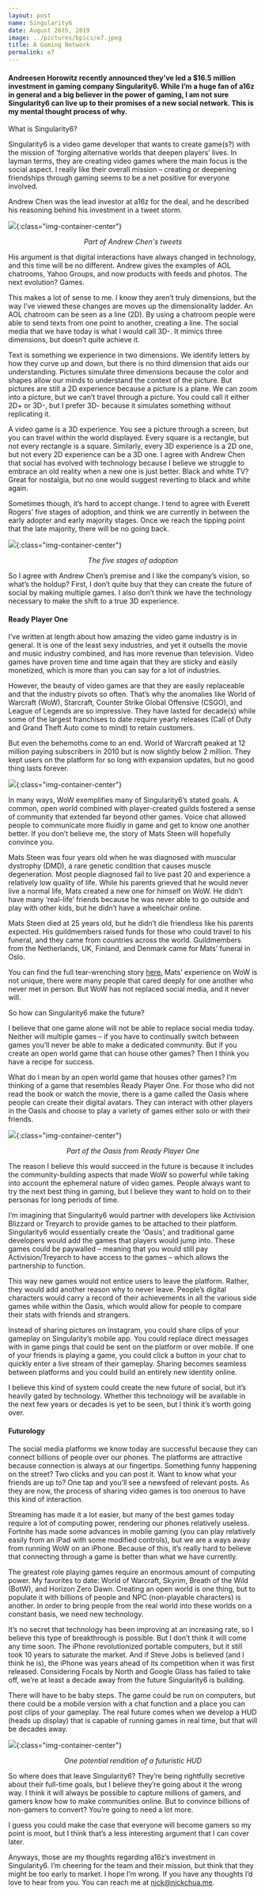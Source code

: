 ```yaml
---
layout: post
name: Singularity6
date: August 26th, 2019
image: ../pictures/bpics/e7.jpeg
title: A Gaming Network
permalink: e7
---
```

#### Andreesen Horowitz recently announced they’ve led a $16.5 million investment in gaming company Singularity6. While I’m a huge fan of a16z in general and a big believer in the power of gaming, I am not sure Singularity6 can live up to their promises of a new social network. This is my mental thought process of why.

What is Singularity6?

Singularity6 is a video game developer that wants to create game(s?) with the mission of ‘forging alternative worlds that deepen players’ lives. In layman terms, they are creating video games where the main focus is the social aspect. I really like their overall mission – creating or deepening friendships through gaming seems to be a net positive for everyone involved.

Andrew Chen was the lead investor at a16z for the deal, and he described his reasoning behind his investment in a tweet storm. 

![](/pictures/posts/e7/achen.png){:class="img-container-center"}
*<center>Part of Andrew Chen's tweets </center>*

His argument is that digital interactions have always changed in technology, and this time will be no different. Andrew gives the examples of AOL chatrooms, Yahoo Groups, and now products with feeds and photos. The next evolution? Games.

This makes a lot of sense to me. I know they aren’t truly dimensions, but the way I’ve viewed these changes are moves up the dimensionality ladder. An AOL chatroom can be seen as a line (2D). By using a chatroom people were able to send texts from one point to another, creating a line. The social media that we have today is what I would call 3D-. It mimics three dimensions, but doesn’t quite achieve it. 

Text is something we experience in two dimensions. We identify letters by how they curve up and down, but there is no third dimension that aids our understanding. Pictures simulate three dimensions because the color and shapes allow our minds to understand the context of the picture. But pictures are still a 2D experience because a picture is a plane. We can zoom into a picture, but we can’t travel through a picture. You could call it either 2D+ or 3D-, but I prefer 3D- because it simulates something without replicating it. 

A video game is a 3D experience. You see a picture through a screen, but you can travel within the world displayed. Every square is a rectangle, but not every rectangle is a square. Similarly, every 3D experience is a 2D one, but not every 2D experience can be a 3D one. I agree with Andrew Chen that social has evolved with technology because I believe we struggle to embrace an old reality when a new one is just better. Black and white TV? Great for nostalgia, but no one would suggest reverting to black and white again. 

Sometimes though, it’s hard to accept change. I tend to agree with Everett Rogers’ five stages of adoption, and think we are currently in between the early adopter and early majority stages. Once we reach the tipping point that the late majority, there will be no going back. 

![](/pictures/posts/e7/adoption.png){:class="img-container-center"}
*<center>The five stages of adoption </center>*

So I agree with Andrew Chen’s premise and I like the company’s vision, so what’s the holdup? First, I don’t quite buy that they can create the future of social by making multiple games. I also don’t think we have the technology necessary to make the shift to a true 3D experience. 

#### Ready Player One

I’ve written at length about how amazing the video game industry is in general. It is one of the least sexy industries, and yet it outsells the movie and music industry combined, and has more revenue than television. Video games have proven time and time again that they are sticky and easily monetized, which is more than you can say for a lot of industries. 

However, the beauty of video games are that they are easily replaceable and that the industry pivots so often. That’s why the anomalies like World of Warcraft (WoW), Starcraft, Counter Strike Global Offensive (CSGO), and League of Legends are so impressive. They have lasted for decade(s) while some of the largest franchises to date require yearly releases (Call of Duty and Grand Theft Auto come to mind) to retain customers. 

But even the behemoths come to an end. World of Warcraft peaked at 12 million paying subscribers in 2010 but is now slightly below 2 million. They kept users on the platform for so long with expansion updates, but no good thing lasts forever.

![](/pictures/posts/e7/wowsubscribers.png){:class="img-container-center"}

In many ways, WoW exemplifies many of Singularity6’s stated goals. A common, open world combined with player-created guilds fostered a sense of community that extended far beyond other games. Voice chat allowed people to communicate more fluidly in game and get to know one another better. If you don’t believe me, the story of Mats Steen will hopefully convince you.

Mats Steen was four years old when he was diagnosed with muscular dystrophy (DMD), a rare genetic condition that causes muscle degeneration. Most people diagnosed fail to live past 20 and experience a relatively low quality of life. While his parents grieved that he would never live a normal life, Mats created a new one for himself on WoW. He didn’t have many ‘real-life’ friends because he was never able to go outside and play with other kids, but he didn’t have a wheelchair online. 

Mats Steen died at 25 years old, but he didn’t die friendless like his parents expected. His guildmembers raised funds for those who could travel to his funeral, and they came from countries across the world. Guildmembers from the Netherlands, UK, Finland, and Denmark came for Mats’ funeral in Oslo. 

You can find the full tear-wrenching story <a href="https://www.bbc.com/news/disability-47064773" target="_blank">here.</a> Mats’ experience on WoW is not unique, there were many people that cared deeply for one another who never met in person. But WoW has not replaced social media, and it never will. 

So how can Singularity6 make the future? 

I believe that one game alone will not be able to replace social media today. Neither will multiple games – if you have to continually switch between games you’ll never be able to make a dedicated community. But if you create an open world game that can house other games? Then I think you have a recipe for success. 

What do I mean by an open world game that houses other games? I’m thinking of a game that resembles Ready Player One. For those who did not read the book or watch the movie, there is a game called the Oasis where people can create their digital avatars. They can interact with other players in the Oasis and choose to play a variety of games either solo or with their friends. 

![](/pictures/posts/e7/oasis.jpeg){:class="img-container-center"}
*<center>Part of the Oasis from Ready Player One </center>*

The reason I believe this would succeed in the future is because it includes the community-building aspects that made WoW so powerful while taking into account the ephemeral nature of video games. People always want to try the next best thing in gaming, but I believe they want to hold on to their personas for long periods of time. 

I’m imagining that Singularity6 would partner with developers like Activision Blizzard or Treyarch to provide games to be attached to their platform. Singularity6 would essentially create the ‘Oasis’, and traditional game developers would add the games that players would jump into. These games could be paywalled – meaning that you would still pay Activision/Treyarch to have access to the games – which allows the partnership to function. 

This way new games would not entice users to leave the platform. Rather, they would add another reason why to never leave. People’s digital characters would carry a record of their achievements in all the various side games while within the Oasis, which would allow for people to compare their stats with friends and strangers. 

Instead of sharing pictures on Instagram, you could share clips of your gameplay on Singularity’s mobile app. You could replace direct messages with in game pings that could be sent on the platform or over mobile. If one of your friends is playing a game, you could click a button in your chat to quickly enter a live stream of their gameplay. Sharing becomes seamless between platforms and you could build an entirely new identity online. 

I believe this kind of system could create the new future of social, but it’s heavily gated by technology. Whether this technology will be available in the next few years or decades is yet to be seen, but I think it’s worth going over.

#### Futurology 

The social media platforms we know today are successful because they can connect billions of people over our phones. The platforms are attractive because connection is always at our fingertips. Something funny happening on the street? Two clicks and you can post it. Want to know what your friends are up to? One tap and you’ll see a newsfeed of relevant posts. As they are now, the process of sharing video games is too onerous to have this kind of interaction.

Streaming has made it a lot easier, but many of the best games today require a lot of computing power, rendering our phones relatively useless. Fortnite has made some advances in mobile gaming (you can play relatively easily from an iPad with some modified controls), but we are a ways away from running WoW on an iPhone. Because of this, it’s really hard to believe that connecting through a game is better than what we have currently. 

The greatest role playing games require an enormous amount of computing power. My favorites to date: World of Warcraft, Skyrim, Breath of the Wild (BotW), and Horizon Zero Dawn. Creating an open world is one thing, but to populate it with billions of people and NPC (non-playable characters) is another. In order to bring people from the real world into these worlds on a constant basis, we need new technology.

It’s no secret that technology has been improving at an increasing rate, so I believe this type of breakthrough is possible. But I don’t think it will come any time soon. The iPhone revolutionized portable computers, but it still took 10 years to saturate the market. And if Steve Jobs is believed (and I think he is), the iPhone was years ahead of its competition when it was first released. Considering Focals by North and Google Glass has failed to take off, we’re at least a decade away from the future Singularity6 is building. 

There will have to be baby steps. The game could be run on computers, but there could be a mobile version with a chat function and a place you can post clips of your gameplay. The real future comes when we develop a HUD (heads up display) that is capable of running games in real time, but that will be decades away. 

![](/pictures/posts/e7/HUD.png){:class="img-container-center"}
*<center>One potential rendition of a futuristic HUD </center>*

So where does that leave Singularity6? They’re being rightfully secretive about their full-time goals, but I believe they’re going about it the wrong way. I think it will always be possible to capture millions of gamers, and gamers know how to make communities online. But to convince billions of non-gamers to convert? You’re going to need a lot more. 

I guess you could make the case that everyone will become gamers so my point is moot, but I think that’s a less interesting argument that I can cover later. 

Anyways, those are my thoughts regarding a16z’s investment in Singularity6. I’m cheering for the team and their mission, but think that they might be too early to market. I hope I’m wrong. If you have any thoughts I’d love to hear from you. You can reach me at nick@nickchua.me. 

